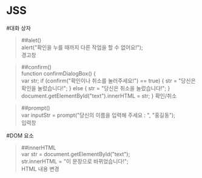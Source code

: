 # JSS
#대화 상자   
>##alet()   
>	alert("확인을 누를 때까지 다른 작업을 할 수 없어요!");   
>경고창   
   
>##confirm()   
>	function confirmDialogBox() {   
>			var str;
>			if (confirm("확인이나 취소를 눌러주세요!") == true) {
>				str = "당신은 확인을 눌렀습니다!";
>			} else {
>				str = "당신은 취소을 눌렀습니다!";
>			}
>			document.getElementById("text").innerHTML = str;
>		}
>확인/취소   

>##prompt()   
>	var inputStr = prompt("당신의 이름을 입력해 주세요 : ", "홍길동");   
>입력창   

#DOM 요소   
>##innerHTML   
>	var str = document.getElementById("text");   
>	str.innerHTML = "이 문장으로 바뀌었습니다!";   
>HTML 내용 변경
